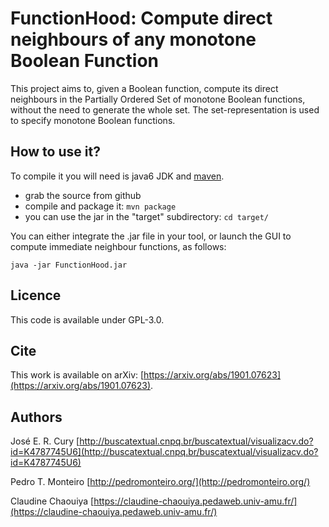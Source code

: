 FunctionHood: Compute direct neighbours of any monotone Boolean Function
=========================================================

This project aims to, given a Boolean function, compute its direct neighbours in the Partially Ordered Set of monotone Boolean functions, without the need to generate the whole set. The set-representation is used to specify monotone Boolean functions.


How to use it?
--------------

To compile it you will need is java6 JDK and [maven](http://maven.apache.org/).

* grab the source from github
* compile and package it: `mvn package`
* you can use the jar in the "target" subdirectory: `cd target/`

You can either integrate the .jar file in your tool, or launch the GUI to compute immediate neighbour functions, as follows:

    java -jar FunctionHood.jar

Licence
-------

This code is available under GPL-3.0.


Cite
----

This work is available on arXiv: [https://arxiv.org/abs/1901.07623](https://arxiv.org/abs/1901.07623).


Authors
-------

José E. R. Cury [http://buscatextual.cnpq.br/buscatextual/visualizacv.do?id=K4787745U6](http://buscatextual.cnpq.br/buscatextual/visualizacv.do?id=K4787745U6)

Pedro T. Monteiro [http://pedromonteiro.org/](http://pedromonteiro.org/)

Claudine Chaouiya [https://claudine-chaouiya.pedaweb.univ-amu.fr/](https://claudine-chaouiya.pedaweb.univ-amu.fr/)

